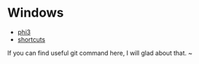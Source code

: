 # Windows

- [phi3](https://github.com/mohsenet/windows/tree/main/phi3)
- [shortcuts](https://github.com/mohsenet/windows/tree/main/shortcuts)

If you can find useful git command here, I will glad about that.
~                                                                
